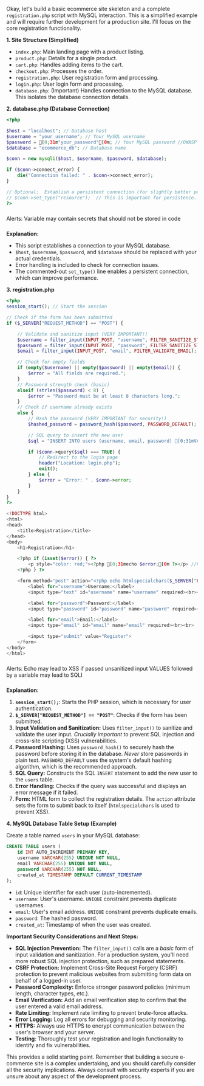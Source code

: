 

Okay, let's build a basic ecommerce site skeleton and a complete `registration.php` script with MySQL interaction.  This is a simplified example and will require further development for a production site.  I'll focus on the core registration functionality.

**1. Site Structure (Simplified)**

*   `index.php`: Main landing page with a product listing.
*   `product.php`:  Details for a single product.
*   `cart.php`:  Handles adding items to the cart.
*   `checkout.php`:  Processes the order.
*   `registration.php`:  User registration form and processing.
*   `login.php`: User login form and processing.
*   `database.php`:  (Important)  Handles connection to the MySQL database.  This isolates the database connection details.

**2. database.php (Database Connection)**

```php
<?php

$host = "localhost"; // Database host
$username = "your_username"; // Your MySQL username
$password = [0;31m"your_password"[0m; // Your MySQL password //OWASP A7
$database = "ecommerce_db"; // Database name

$conn = new mysqli($host, $username, $password, $database);

if ($conn->connect_error) {
    die("Connection failed: " . $conn->connect_error);
}

// Optional:  Establish a persistent connection (for slightly better performance)
// $conn->set_type("resource");  // This is important for persistence.
?>
```
#####
Alerts:
Variable may contain secrets that should not be stored in code
#####

**Explanation:**

*   This script establishes a connection to your MySQL database.
*   `$host`, `$username`, `$password`, and `$database` should be replaced with your actual credentials.
*   Error handling is included to check for connection issues.
*   The commented-out `set_type()` line enables a persistent connection, which can improve performance.

**3. registration.php**

```php
<?php
session_start(); // Start the session

// Check if the form has been submitted
if ($_SERVER["REQUEST_METHOD"] == "POST") {

    // Validate and sanitize input (VERY IMPORTANT!)
    $username = filter_input(INPUT_POST, "username", FILTER_SANITIZE_STRING);
    $password = filter_input(INPUT_POST, "password", FILTER_SANITIZE_STRING);
    $email = filter_input(INPUT_POST, "email", FILTER_VALIDATE_EMAIL); //Validate email

    // Check for empty fields
    if (empty($username) || empty($password) || empty($email)) {
        $error = "All fields are required.";
    }
    // Password strength check (basic)
    elseif (strlen($password) < 8) {
        $error = "Password must be at least 8 characters long.";
    }
    // Check if username already exists
    else {
        // Hash the password (VERY IMPORTANT for security!)
        $hashed_password = password_hash($password, PASSWORD_DEFAULT);

        // SQL query to insert the new user
        $sql = "INSERT INTO users (username, email, password) [0;31mVALUES ('$username', '$email', '$hashed_password')[0m"; //False Positive OWASP A3, all sanitized inputs

        if ($conn->query($sql) === TRUE) {
            // Redirect to the login page
            header("Location: login.php");
            exit();
        } else {
            $error = "Error: " . $conn->error;
        }
    }
}
?>

<!DOCTYPE html>
<html>
<head>
    <title>Registration</title>
</head>
<body>
    <h1>Registration</h1>

    <?php if (isset($error)) { ?>
        <p style="color: red;"><?php [0;31mecho $error;[0m ?></p> //False Positive OWASP A3 
    <?php } ?>

    <form method="post" action="<?php echo htmlspecialchars($_SERVER["PHP_SELF"]); ?>">
        <label for="username">Username:</label>
        <input type="text" id="username" name="username" required><br><br>

        <label for="password">Password:</label>
        <input type="password" id="password" name="password" required><br><br>

        <label for="email">Email:</label>
        <input type="email" id="email" name="email" required><br><br>

        <input type="submit" value="Register">
    </form>
</body>
</html>
```
#####
Alerts:
Echo may lead to XSS if passed unsanitized input
VALUES followed by a variable may lead to SQLI
#####

**Explanation:**

1.  **`session_start();`**:  Starts the PHP session, which is necessary for user authentication.
2.  **`$_SERVER["REQUEST_METHOD"] == "POST"`**: Checks if the form has been submitted.
3.  **Input Validation and Sanitization:**  Uses `filter_input()` to sanitize and validate the user input.  *Crucially important* to prevent SQL injection and cross-site scripting (XSS) vulnerabilities.
4.  **Password Hashing:**  Uses `password_hash()` to securely hash the password before storing it in the database.  *Never* store passwords in plain text.  `PASSWORD_DEFAULT` uses the system's default hashing algorithm, which is the recommended approach.
5.  **SQL Query:** Constructs the SQL `INSERT` statement to add the new user to the `users` table.
6.  **Error Handling:** Checks if the query was successful and displays an error message if it failed.
7.  **Form:** HTML form to collect the registration details.  The `action` attribute sets the form to submit back to itself (`htmlspecialchars` is used to prevent XSS).

**4.  MySQL Database Table Setup (Example)**

Create a table named `users` in your MySQL database:

```sql
CREATE TABLE users (
    id INT AUTO_INCREMENT PRIMARY KEY,
    username VARCHAR(255) UNIQUE NOT NULL,
    email VARCHAR(255) UNIQUE NOT NULL,
    password VARCHAR(255) NOT NULL,
    created_at TIMESTAMP DEFAULT CURRENT_TIMESTAMP
);
```

*   `id`:  Unique identifier for each user (auto-incremented).
*   `username`: User's username.  `UNIQUE` constraint prevents duplicate usernames.
*   `email`:  User's email address.  `UNIQUE` constraint prevents duplicate emails.
*   `password`:  The hashed password.
*   `created_at`:  Timestamp of when the user was created.

**Important Security Considerations and Next Steps:**

*   **SQL Injection Prevention:** The `filter_input()` calls are a *basic* form of input validation and sanitization. For a production system, you'll need more robust SQL injection protection, such as prepared statements.
*   **CSRF Protection:** Implement Cross-Site Request Forgery (CSRF) protection to prevent malicious websites from submitting form data on behalf of a logged-in user.
*   **Password Complexity:** Enforce stronger password policies (minimum length, character types, etc.).
*   **Email Verification:**  Add an email verification step to confirm that the user entered a valid email address.
*   **Rate Limiting:**  Implement rate limiting to prevent brute-force attacks.
*   **Error Logging:**  Log all errors for debugging and security monitoring.
*   **HTTPS:**  Always use HTTPS to encrypt communication between the user's browser and your server.
*   **Testing**:  Thoroughly test your registration and login functionality to identify and fix vulnerabilities.

This provides a solid starting point. Remember that building a secure e-commerce site is a complex undertaking, and you should carefully consider all the security implications.  Always consult with security experts if you are unsure about any aspect of the development process.



